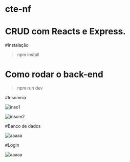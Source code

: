 # cte-nf


# CRUD com Reacts e Express.

#Instalação 

>npm install

 # Como rodar o back-end

 >npm run dev



#Insomnia

![inso1](https://github.com/Franco-Pigozzo/cte-nf/assets/54686821/0f0606f7-ba63-4520-b87a-a90b405a0f9e)


![insom2](https://github.com/Franco-Pigozzo/cte-nf/assets/54686821/44bd154d-31a5-49f8-a0cc-407ae7e7d96c)


#Banco de dados

![aaaaa](https://github.com/Franco-Pigozzo/cte-nf/assets/54686821/33ac35c8-259f-4f4c-9912-a5ee225cde68)


#Login

![aaaaa](https://github.com/Franco-Pigozzo/cte-nf/assets/54686821/8ff35d42-7f9b-4106-a6d4-97923684686b)

